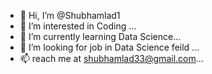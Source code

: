 - 👋 Hi, I’m @Shubhamlad1
- 👀 I’m interested in Coding ...
- 🌱 I’m currently learning Data Science...
- 💞️ I’m looking for job in Data Science feild ...
- 📫 reach me at shubhamlad33@gmail.com...

<!---
Shubhamlad1/Shubhamlad1 is a ✨ special ✨ repository because its `README.md` (this file) appears on your GitHub profile.
You can click the Preview link to take a look at your changes.
--->
